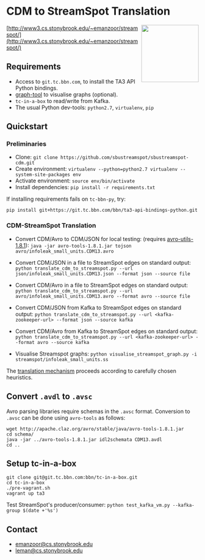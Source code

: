 # CDM to StreamSpot Translation

<img src="http://www3.cs.stonybrook.edu/~emanzoor/streamspot/img/streamspot-logo.jpg" height="150" align="right"/>

[http://www3.cs.stonybrook.edu/~emanzoor/streamspot/](http://www3.cs.stonybrook.edu/~emanzoor/streamspot/)

## Requirements

   * Access to `git.tc.bbn.com`, to install the TA3 API Python bindings.
   * [graph-tool](https://graph-tool.skewed.de/download) to visualise graphs
     (optional).
   * `tc-in-a-box` to read/write from Kafka.
   * The usual Python dev-tools: `python2.7`, `virtualenv`, `pip`

## Quickstart

### Preliminaries

   * Clone: `git clone https://github.com/sbustreamspot/sbustreamspot-cdm.git`
   * Create environment:
     `virtualenv --python=python2.7 virtualenv --system-site-packages env`
   * Activate environment: `source env/bin/activate`
   * Install dependencies: `pip install -r requirements.txt`

If installing requirements fails on `tc-bbn-py`, try:
```
pip install git+https://git.tc.bbn.com/bbn/ta3-api-bindings-python.git
```

### CDM-StreamSpot Translation

   * Convert CDM/Avro to CDM/JSON for local testing:
     (requires [avro-utils-1.8.1](http://www.apache.org/dyn/closer.cgi/avro/)):
     `java -jar avro-tools-1.8.1.jar tojson avro/infoleak_small_units.CDM13.avro`

   * Convert CDM/JSON in a file to StreamSpot edges on standard output:
     `python translate_cdm_to_streamspot.py --url json/infoleak_small_units.CDM13.json --format json --source file`

   * Convert CDM/Avro in a file to StreamSpot edges on standard output:
     `python translate_cdm_to_streamspot.py --url avro/infoleak_small_units.CDM13.avro --format avro --source file`

   * Convert CDM/JSON from Kafka to StreamSpot edges on standard output:
     `python translate_cdm_to_streamspot.py --url <kafka-zookeeper-url>
      --format json --source kafka`

   * Convert CDM/Avro from Kafka to StreamSpot edges on standard output:
     `python translate_cdm_to_streamspot.py --url <kafka-zookeeper-url>
      --format avro --source kafka`

   * Visualise Streamspot graphs:
     `python visualise_streamspot_graph.py -i streamspot/infoleak_small_units.ss`

The [translation mechanism](/TRANSLATION.md) proceeds according to carefully chosen
heuristics.

## Convert `.avdl` to `.avsc`

Avro parsing libraries require schemas in the `.avsc` format.
Conversion to `.avsc` can be done using `avro-tools` as follows:
```
wget http://apache.claz.org/avro/stable/java/avro-tools-1.8.1.jar
cd schema/
java -jar ../avro-tools-1.8.1.jar idl2schemata CDM13.avdl
cd ..
```

## Setup tc-in-a-box

```
git clone git@git.tc.bbn.com:bbn/tc-in-a-box.git
cd tc-in-a-box
./pre-vagrant.sh
vagrant up ta3
```

Test StreamSpot's producer/consumer:
`python test_kafka_vm.py --kafka-group $(date +'%s')`

## Contact

   * emanzoor@cs.stonybrook.edu
   * leman@cs.stonybrook.edu
